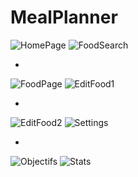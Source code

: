 # MealPlanner





![HomePage](https://user-images.githubusercontent.com/50323773/214878800-ec33db9d-e4b7-443d-87f5-7d8662b1b1e3.png)
![FoodSearch](https://user-images.githubusercontent.com/50323773/214878870-a745ca05-9119-49d5-916e-25fd264f5ba0.png)



        

-
![FoodPage](https://user-images.githubusercontent.com/50323773/214878882-45a6cdc9-4ee3-4ee8-abe9-21c9e7190f41.png)
![EditFood1](https://user-images.githubusercontent.com/50323773/214878890-a502b7bb-b3f9-4866-b01f-154ac291b2cf.png)



      

-
![EditFood2](https://user-images.githubusercontent.com/50323773/214878901-aa1c981b-2026-4308-923a-18ae72c09302.png)
![Settings](https://user-images.githubusercontent.com/50323773/214878924-c65fab27-cdcc-4fce-83fc-3735c06a1cb4.png)



     


-
![Objectifs](https://user-images.githubusercontent.com/50323773/214878945-8debbadb-abb4-4d26-aadf-11f3038e92be.png)
![Stats](https://user-images.githubusercontent.com/50323773/214878957-2488d51e-4dfb-4a63-ab7f-fa2263723d3b.png)
